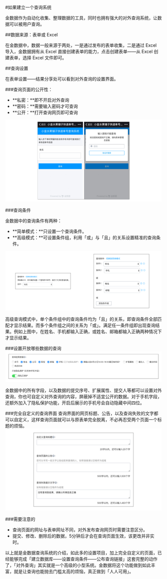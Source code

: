 #如果建立一个查询系统

金数据作为自动化收集、整理数据的工具，同时也拥有强大的对外查询系统，让数据可以被用户查询。

##数据来源：表单或 Excel

在金数据中，数据一般来源于两处，一是通过发布的表单收集，二是通过 Excel 导入，金数据拥有从 Excel 直接创建表单的能力，点击创建表单——从 Excel 创建表单，选择 Excel 文件即可。

##查询设置

在表单设置——结果分享处可以看到对外查询的设置界面。

###查询页面的公开性：
* **私密：**即不开启对外查询
* **密码：**需要输入密码才可查询
* **公开：**打开查询网页即可查询

![](/assets/对外查询公开方式.png)

###查询条件

金数据中的查询条件有两种：

* **简单模式：**只设置一个查询条件。
* **高级模式：**可设置条件组，利用「或」与「且」的关系设置精准的查询条件。

![](/assets/查询条件.png)

高级查询模式中，单个条件组中的查询条件均为「且」的关系，即查询条件全部匹配才显示结果。而多个条件组之间的关系为「或」。满足任一条件组即出现查询结果。例如上图中，在姓名、手机都输入正确，或姓名、邮箱都输入正确两种情况下才显示结果。

###设置开放哪些数据的查询
![](/assets/查询数据.png)

金数据中的所有字段，以及数据的提交序号、扩展属性、提交人等都可以设置对外查询，你也可自定义对外查询的内容，屏蔽掉不适宜公开的数据。对于手机字段，还额外加入了隐私保护功能，开启后展示的手机号会自动隐藏中间四位。


###完全自定义的查询界面
查询界面的网页标题、公告，以及查询失败的文字都可以自定义，这样查询页面就可以与原表单完全脱离，不必再忍受两个页面一个标题的烦恼。
![](/assets/查询页面自定义.png)

###需要注意的
* 查询页面的网址与表单网址不同，对外发布查询网页时需要注意区分。
* 提交、修改、删除后的数据，5分钟后才会在查询页面生效，该更改并非实时。


以上就是金数据查询系统的介绍，如此多的设置项目，加上完全自定义的页面，已经能够完成「建立数据库——设置查询条件——公布查询链接」这套完整的动作了，「对外查询」其实就是一个高级的小型系统。金数据将这个功能做到如此丰富，就是让查询也能抛去门槛太高的烦恼，真正做到「人人可用」。